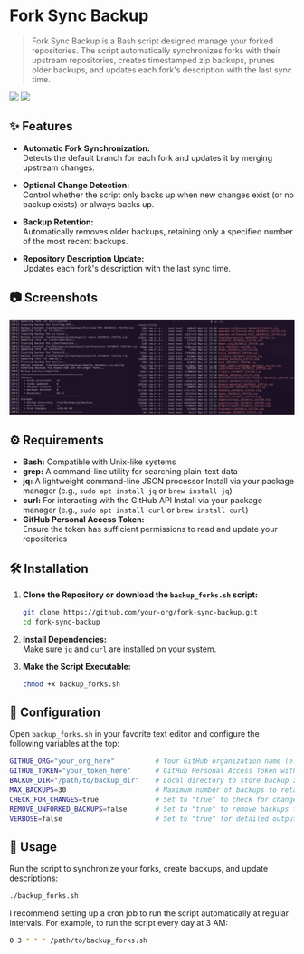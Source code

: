# Fork Sync Backup

> Fork Sync Backup is a Bash script designed manage your forked repositories. The script automatically synchronizes forks with their upstream repositories, creates timestamped zip backups, prunes older backups, and updates each fork's description with the last sync time.

![](https://img.shields.io/github/stars/Forks-by-Rabenherz/fork-sync-backup?color=yellow&style=plastic&label=Stars) ![](https://img.shields.io/discord/728735370560143360?color=5460e6&label=Discord&style=plastic)

## ✨ Features

- **Automatic Fork Synchronization:**  
  Detects the default branch for each fork and updates it by merging upstream changes.

- **Optional Change Detection:**  
  Control whether the script only backs up when new changes exist (or no backup exists) or always backs up.

- **Backup Retention:**  
  Automatically removes older backups, retaining only a specified number of the most recent backups.

- **Repository Description Update:**  
  Updates each fork's description with the last sync time.

## 📷 Screenshots

![Script Output](./example.png)

## ⚙️ Requirements

- **Bash:** Compatible with Unix-like systems
- **grep:** A command-line utility for searching plain-text data
- **jq:** A lightweight command-line JSON processor
  Install via your package manager (e.g., `sudo apt install jq` or `brew install jq`)
- **curl:** For interacting with the GitHub API
  Install via your package manager (e.g., `sudo apt install curl` or `brew install curl`)
- **GitHub Personal Access Token:**  
  Ensure the token has sufficient permissions to read and update your repositories

## 🛠️ Installation

1. **Clone the Repository or download the `backup_forks.sh` script:**

    ```bash
    git clone https://github.com/your-org/fork-sync-backup.git
    cd fork-sync-backup
    ```

2. **Install Dependencies:**  
   Make sure `jq` and `curl` are installed on your system.

3. **Make the Script Executable:**

    ```bash
    chmod +x backup_forks.sh
    ```

## 🔑 Configuration

Open `backup_forks.sh` in your favorite text editor and configure the following variables at the top:

```bash
GITHUB_ORG="your_org_here"          # Your GitHub organization name (e.g., "Forks-by-Rabenherz")
GITHUB_TOKEN="your_token_here"      # GitHub Personal Access Token with necessary permissions (Fine-grained permissions: "administration, code, commit statuses"
BACKUP_DIR="/path/to/backup_dir"    # Local directory to store backup zip files (e.g., "./backups" or "/tmp/backups")
MAX_BACKUPS=30                      # Maximum number of backups to retain per repository (older backups will be deleted)
CHECK_FOR_CHANGES=true              # Set to "true" to check for changes before taking a backup, "false" to always take a backup
REMOVE_UNFORKED_BACKUPS=false       # Set to "true" to remove backups for repositories that are no longer forked, "false" to keep them
VERBOSE=false                       # Set to "true" for detailed output, "false" for minimal output (this is used for debugging)
```

## 🚀 Usage

Run the script to synchronize your forks, create backups, and update descriptions:

```bash
./backup_forks.sh
```

I recommend setting up a cron job to run the script automatically at regular intervals. For example, to run the script every day at 3 AM:

```bash
0 3 * * * /path/to/backup_forks.sh
```
